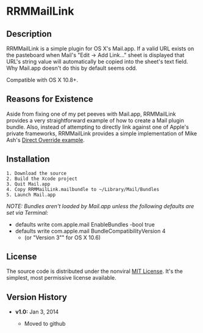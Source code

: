 # RRMMailLink


## Description

RRMMailLink is a simple plugin for OS X's Mail.app. If a valid URL exists on the pasteboard when Mail's "Edit -> Add Link..." sheet is displayed that URL's string value will automatically be copied into the sheet's text field. Why Mail.app doesn't do this by default seems odd.

Compatible with OS X 10.8+.

## Reasons for Existence

Aside from fixing one of my pet peeves with Mail.app, RRMMailLink provides a very straightforward example of how to create a Mail plugin bundle. Also, instead of attempting to directly link against one of Apple's private frameworks, RRMMailLink provides a simple implementation of Mike Ash's [Direct Override example](https://www.mikeash.com/pyblog/friday-qa-2010-01-29-method-replacement-for-fun-and-profit.html).

## Installation

    1. Download the source
    2. Build the Xcode project
    3. Quit Mail.app
    4. Copy RRMMailLink.mailbundle to ~/Library/Mail/Bundles
    5. Launch Mail.app

*NOTE: Bundles aren't loaded by Mail.app unless the following defaults are set via Terminal:*

* defaults write com.apple.mail EnableBundles -bool true
* defaults write com.apple.mail BundleCompatibilityVersion 4 
	* (or "Version 3"" for OS X 10.6)

## License

The source code is distributed under the nonviral [MIT License](http://opensource.org/licenses/mit-license.php). It's the simplest, most permissive license available.

## Version History

* **v1.0:** Jan 3, 2014

    * Moved to github

